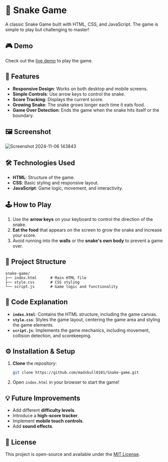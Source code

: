 






# 🐍 Snake Game

A classic Snake Game built with HTML, CSS, and JavaScript. The game is simple to play but challenging to master!

## 🎮 Demo

Check out the [live demo](#) to play the game.

## 🚀 Features

- **Responsive Design**: Works on both desktop and mobile screens.
- **Simple Controls**: Use arrow keys to control the snake.
- **Score Tracking**: Displays the current score.
- **Growing Snake**: The snake grows longer each time it eats food.
- **Game Over Detection**: Ends the game when the snake hits itself or the boundary.

## 🖼️ Screenshot

![Screenshot 2024-11-06 143843](https://github.com/user-attachments/assets/715470b3-6b4b-49a1-9bf1-c784511deea5)


## 🛠️ Technologies Used

- **HTML**: Structure of the game.
- **CSS**: Basic styling and responsive layout.
- **JavaScript**: Game logic, movement, and interactivity.

## 🕹️ How to Play

1. Use the **arrow keys** on your keyboard to control the direction of the snake.
2. **Eat the food** that appears on the screen to grow the snake and increase your score.
3. Avoid running into the **walls** or the **snake's own body** to prevent a game over.

## 📂 Project Structure

```
snake-game/
├── index.html      # Main HTML file
├── style.css       # CSS styling
└── script.js       # Game logic and functionality
```

## 📜 Code Explanation

- **`index.html`**: Contains the HTML structure, including the game canvas.
- **`style.css`**: Styles the game layout, centering the game area and styling the game elements.
- **`script.js`**: Implements the game mechanics, including movement, collision detection, and scorekeeping.

## ⚙️ Installation & Setup

1. **Clone** the repository:
   ```bash
   git clone https://github.com/madskull0101/Snake-game.git
   ```

2. Open `index.html` in your browser to start the game!

## 💡 Future Improvements

- Add different **difficulty levels**.
- Introduce a **high-score tracker**.
- Implement **mobile touch controls**.
- Add **sound effects**.

## 📜 License

This project is open-source and available under the [MIT License](LICENSE).
